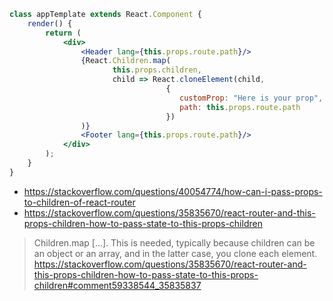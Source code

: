 ```jsx
class appTemplate extends React.Component {
    render() {
        return (
            <div>
                <Header lang={this.props.route.path}/>
                {React.Children.map(
                       this.props.children,
                       child => React.cloneElement(child,
                                   { 
                                      customProp: "Here is your prop",
                                      path: this.props.route.path
                                   })
                )}
                <Footer lang={this.props.route.path}/>
            </div>
        );
    }
}
```

- https://stackoverflow.com/questions/40054774/how-can-i-pass-props-to-children-of-react-router
- https://stackoverflow.com/questions/35835670/react-router-and-this-props-children-how-to-pass-state-to-this-props-children    

>Children.map [...]. This is needed, typically because children can be an object or an array, and in the latter case, you clone each element.
https://stackoverflow.com/questions/35835670/react-router-and-this-props-children-how-to-pass-state-to-this-props-children#comment59338544_35835837
